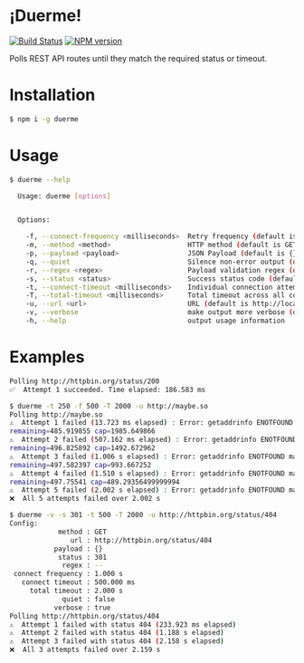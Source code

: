 ¡Duerme!
===========

[![Build Status][travis-image]][travis-url]
[![NPM version][npm-image]][npm-url]

Polls REST API routes until they match the required status or timeout.

Installation
============

```bash
$ npm i -g duerme
```

Usage
============

```bash
$ duerme --help

  Usage: duerme [options]


  Options:

    -f, --connect-frequency <milliseconds>  Retry frequency (default is 1000)
    -m, --method <method>                   HTTP method (default is GET)
    -p, --payload <payload>                 JSON Payload (default is {})
    -q, --quiet                             Silence non-error output (default is false)
    -r, --regex <regex>                     Payload validation regex (default is undefined)
    -s, --status <status>                   Success status code (default is 200)
    -t, --connect-timeout <milliseconds>    Individual connection attempt timeout (default is 1000)
    -T, --total-timeout <milliseconds>      Total timeout across all connect attempts (dfault is 15000)
    -u, --url <url>                         URL (default is http://localhost:8080)
    -v, --verbose                           make output more verbose (default is false, superceded by -q option)
    -h, --help                              output usage information
```

Examples
============

```bash
Polling http://httpbin.org/status/200
✅  Attempt 1 succeeded. Time elapsed: 186.583 ms
```

```bash
$ duerme -t 250 -f 500 -T 2000 -u http://maybe.so
Polling http://maybe.so
⚠️  Attempt 1 failed (13.723 ms elapsed) : Error: getaddrinfo ENOTFOUND maybe.so maybe.so:80
remaining=485.919855 cap=1985.649866
⚠️  Attempt 2 failed (507.162 ms elapsed) : Error: getaddrinfo ENOTFOUND maybe.so maybe.so:80
remaining=496.825892 cap=1492.672962
⚠️  Attempt 3 failed (1.006 s elapsed) : Error: getaddrinfo ENOTFOUND maybe.so maybe.so:80
remaining=497.582397 cap=993.667252
⚠️  Attempt 4 failed (1.510 s elapsed) : Error: getaddrinfo ENOTFOUND maybe.so maybe.so:80
remaining=497.75541 cap=489.29356499999994
⚠️  Attempt 5 failed (2.002 s elapsed) : Error: getaddrinfo ENOTFOUND maybe.so maybe.so:80
❌  All 5 attempts failed over 2.002 s
```

```bash
$ duerme -v -s 301 -t 500 -T 2000 -u http://httpbin.org/status/404
Config:
            method : GET
               url : http://httpbin.org/status/404
           payload : {}
            status : 301
             regex : --
 connect frequency : 1.000 s
   connect timeout : 500.000 ms
     total timeout : 2.000 s
             quiet : false
           verbose : true
Polling http://httpbin.org/status/404
⚠️  Attempt 1 failed with status 404 (233.923 ms elapsed)
⚠️  Attempt 2 failed with status 404 (1.188 s elapsed)
⚠️  Attempt 3 failed with status 404 (2.158 s elapsed)
❌  All 3 attempts failed over 2.159 s
```

[travis-url]: https://travis-ci.org/joeledwards/node-duerme
[travis-image]: https://img.shields.io/travis/joeledwards/node-duerme/master.svg
[npm-url]: https://www.npmjs.com/package/duerme
[npm-image]: https://img.shields.io/npm/v/duerme.svg
